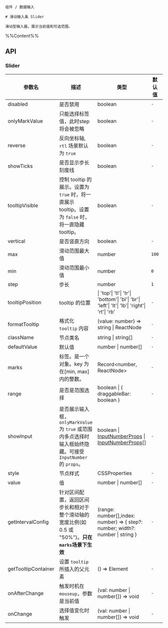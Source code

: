 `````
组件 / 数据输入

# 滑动输入条 Slider

滑动型输入器，展示当前值和可选范围。
`````

%%Content%%

## API

### Slider

|参数名|描述|类型|默认值|版本|
|---|---|---|---|---|
|disabled|是否禁用|boolean |`-`|-|
|onlyMarkValue|只能选择标签值，此时step将会被忽略|boolean |`-`|-|
|reverse|反向坐标轴, `rtl` 场景默认为 `true`|boolean |`-`|-|
|showTicks|是否显示步长刻度线|boolean |`-`|-|
|tooltipVisible|控制 tooltip 的展示。设置为 `true` 时，将一直展示 tooltip。设置为 `false` 时，将一直隐藏 tooltip。|boolean |`-`|-|
|vertical|是否竖直方向|boolean |`-`|-|
|max|滑动范围最大值|number |`100`|-|
|min|滑动范围最小值|number |`0`|-|
|step|步长|number |`1`|-|
|tooltipPosition|tooltip 的位置|\| 'top'\| 'tl'\| 'tr'\| 'bottom'\| 'bl'\| 'br'\| 'left'\| 'lt'\| 'lb'\| 'right'\| 'rt'\| 'rb' |`-`|-|
|formatTooltip|格式化 `tooltip` 内容|(value: number) => string \| ReactNode |`-`|-|
|className|节点类名|string \| string[] |`-`|-|
|defaultValue|默认值|number \| number[] |`-`|-|
|marks|标签。是一个对象。key 为在[min, max]内的整数。|Record&lt;number, ReactNode&gt; |`-`|-|
|range|是否是范围选择|boolean \| { draggableBar: boolean } |`-`|2.14.0|
|showInput|是否展示输入框，`onlyMarkValue` 为 `true` 或范围内多点选择时输入框始终隐藏。可接受 `InputNumber` 的 `props`。|boolean \| [InputNumberProps](input-number#inputnumber) \| [InputNumberProps](input-number#inputnumber)[] |`-`|`InputNumberProps` in `2.32.0`|
|style|节点样式|CSSProperties |`-`|-|
|value|值|number \| number[] |`-`|-|
|getIntervalConfig|针对区间配置，返回区间步长和相对于整个滑动轴的宽度比例(如 0.5 或 "50%")。**只在`marks`场景下生效**|(range: number[],index: number) => { step?: number; width?: number \| string } |`-`|2.30.0|
|getTooltipContainer|设置 `tooltip` 所插入的父元素|() => Element |`-`|-|
|onAfterChange|触发时机在 `mouseup`，参数是当前值|(val: number \| number[]) => void |`-`|2.20.0|
|onChange|选择值变化时触发|(val: number \| number[]) => void |`-`|-|

